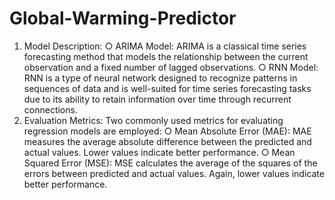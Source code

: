 ﻿# Global-Warming-Predictor


1. Model Description:
○ ARIMA Model: ARIMA is a classical time series forecasting method that models the
relationship between the current observation and a fixed number of lagged observations.
○ RNN Model: RNN is a type of neural network designed to recognize patterns in sequences of
data and is well-suited for time series forecasting tasks due to its ability to retain information
over time through recurrent connections.
2. Evaluation Metrics:
Two commonly used metrics for evaluating regression models are employed:
○ Mean Absolute Error (MAE): MAE measures the average absolute difference between the
predicted and actual values. Lower values indicate better performance.
○ Mean Squared Error (MSE): MSE calculates the average of the squares of the errors between
predicted and actual values. Again, lower values indicate better performance.
